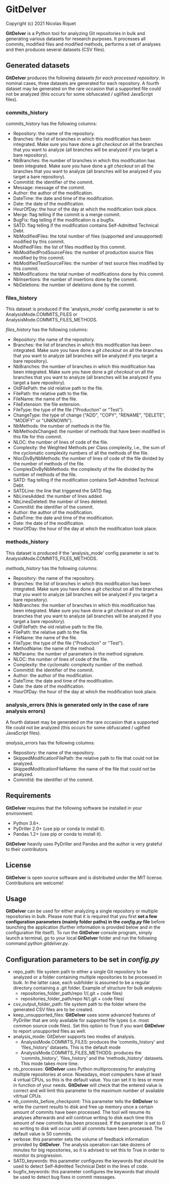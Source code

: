 # GitDelver

Copyright (c) 2021 Nicolas Riquet

**GitDelver** is a Python tool for analyzing Git repositories in bulk and generating various datasets for research purposes. It processes all commits, modified files and modified methods, performs a set of analyses and then produces several datasets (CSV files).

## Generated datasets

**GitDelver** produces the following datasets *for each processed repository*. In nominal cases, three datasets are generated for each repository. A fourth dataset may be generated on the rare occasion that a supported file could not be analyzed (this occurs for some obfuscated / uglified JavaScript files).

### commits_history

*commits_history* has the following columns:

* Repository: the name of the repository.
* Branches: the list of branches in which this modification has been integrated. Make sure you have done a *git checkout* on all the branches that you want to analyze (all branches will be analyzed if you target a bare repository).
* NbBranches: the number of branches in which this modification has been integrated. Make sure you have done a *git checkout* on all the branches that you want to analyze (all branches will be analyzed if you target a bare repository).
* CommitId: the identifier of the commit.
* Message: message of the commit.
* Author: the author of the modification.
* DateTime: the date and time of the modification.
* Date: the date of the modification.
* HourOfDay: the hour of the day at which the modification took place.
* Merge: flag telling if the commit is a merge commit.
* BugFix: flag telling if the modification is a bugfix.
* SATD: flag telling if the modification contains Self-Admitted Technical Debt.
* NbModifiedFiles: the total number of files (supported and unsupported) modified by this commit.
* ModifiedFiles: the list of files modified by this commit.
* NbModifiedProdSourceFiles: the number of production source files modified by this commit.
* NbModifiedTestSourceFiles: the number of test source files modified by this commit.
* NbModifications: the total number of modifications done by this commit.
* NbInsertions: the number of insertions done by the commit.
* NbDeletions: the number of deletions done by the commit.

### files_history

This dataset is produced if the 'analysis_mode' config parameter is set to AnalysisMode.COMMITS_FILES or AnalysisMode.COMMITS_FILES_METHODS.

*files_history* has the following columns:

* Repository: the name of the repository.
* Branches: the list of branches in which this modification has been integrated. Make sure you have done a *git checkout* on all the branches that you want to analyze (all branches will be analyzed if you target a bare repository).
* NbBranches: the number of branches in which this modification has been integrated. Make sure you have done a *git checkout* on all the branches that you want to analyze (all branches will be analyzed if you target a bare repository).
* OldFilePath: the old relative path to the file.
* FilePath: the relative path to the file.
* FileName: the name of the file.
* FileExtension: the file extension.
* FileType: the type of the file ("Production" or "Test").
* ChangeType: the type of change ("ADD", "COPY", "RENAME", "DELETE", "MODIFY" or "UNKNOWN").
* NbMethods: the number of methods in the file.
* NbMethodsChanged: the number of methods that have been modified in this file for this commit.
* NLOC: the number of lines of code of the file.
* Complexity: the Weighted Methods per Class complexity, i.e., the sum of the cyclomatic complexity numbers of all the methods of the file.
* NlocDivByNbMethods: the number of lines of code of the file divided by the number of methods of the file.
* ComplexDivByNbMethods: the complexity of the file divided by the number of methods of the file.
* SATD: flag telling if the modification contains Self-Admitted Technical Debt.
* SATDLine: the line that triggered the SATD flag.
* NbLinesAdded: the number of lines added.
* NbLinesDeleted: the number of lines deleted.
* CommitId: the identifier of the commit.
* Author: the author of the modification.
* DateTime: the date and time of the modification.
* Date: the date of the modification.
* HourOfDay: the hour of the day at which the modification took place.

### methods_history

This dataset is produced if the 'analysis_mode' config parameter is set to AnalysisMode.COMMITS_FILES_METHODS.

*methods_history* has the following columns:

* Repository: the name of the repository.
* Branches: the list of branches in which this modification has been integrated. Make sure you have done a *git checkout* on all the branches that you want to analyze (all branches will be analyzed if you target a bare repository).
* NbBranches: the number of branches in which this modification has been integrated. Make sure you have done a *git checkout* on all the branches that you want to analyze (all branches will be analyzed if you target a bare repository).
* OldFilePath: the old relative path to the file.
* FilePath: the relative path to the file.
* FileName: the name of the file.
* FileType: the type of the file ("Production" or "Test").
* MethodName: the name of the method.
* NbParams: the number of parameters in the method signature.
* NLOC: the number of lines of code of the file.
* Complexity: the cyclomatic complexity number of the method.
* CommitId: the identifier of the commit.
* Author: the author of the modification.
* DateTime: the date and time of the modification.
* Date: the date of the modification.
* HourOfDay: the hour of the day at which the modification took place.

### analysis_errors (this is generated only in the case of rare analysis errors)

A fourth dataset may be generated on the rare occasion that a supported file could not be analyzed (this occurs for some obfuscated / uglified JavaScript files).

*analysis_errors* has the following columns:

* Repository: the name of the repository.
* SkippedModificationFilePath: the relative path to file that could not be analyzed.
* SkippedModificationFileName: the name of the file that could not be analyzed.
* CommitId: the identifier of the commit.

## Requirements

**GitDelver** requires that the following software be installed in your environment:

* Python 3.6+.
* PyDriller 2.0+ (use pip or conda to install it).
* Pandas 1.2+ (use pip or conda to install it).

**GitDelver** heavily uses PyDriller and Pandas and the author is very grateful to their contributors.

## License

**GitDelver** is open source software and is distributed under the MIT license. Contributions are welcome!

## Usage

**GitDelver** can be used for either analyzing a single repository or multiple repositories in bulk. Please note that it is required that you first **set a few configuration parameters (mainly folder paths) in the *config.py* file** before launching the application (further information is provided below and in the configuration file itself). To run the **GitDelver** console program, simply launch a terminal, go to your local **GitDelver** folder and run the following command *python gitdelver.py*.

## Configuration parameters to be set in *config.py*

* repo_path: file system path to either a single Git repository to be analyzed or a folder containing multiple repositories to be processed in bulk. In the latter case, each subfolder is assumed to be a regular directory containing a .git folder. Example of structure for bulk analysis:
  * repositories_folder_path/repo 1/(.git + code files)
  * repositories_folder_path/repo N/(.git + code files)  
* csv_output_folder_path: file system path to the folder where the generated CSV files are to be created.
* keep_unsupported_files: **GitDelver** uses some advanced features of PyDriller that are only available for supported file types (i.e. most common source code files). Set this option to True if you want **GitDelver** to report unsupported files as well.
* analysis_mode: GitDelver supports two modes of analysis.
    * AnalysisMode.COMMITS_FILES: produces the 'commits_history' and 'files_history' datasets. This is the default mode
    * AnalysisMode.COMMITS_FILES_METHODS: produces the 'commits_history', 'files_history' and the 'methods_history' datasets. This mode takes more time.
* nb_processes: **GitDelver** uses Python multiprocessing for analyzing multiple repositories at once. Nowadays, most computers have at least 4 virtual CPUs, so this is the default value. You can set it to less or more in function of your needs. **GitDelver** will check that the entered value is correct and will limit this parameter to the maximum number of available vitrtual CPUs.
* nb_commits_before_checkpoint: This parameter tells the **GitDelver** to write the current results to disk and free up memory once a certain amount of commits have been processed. The tool will resume its analyses afterwards and will continue writing to disk each time this amount of new commits has been processed. If the parameter is set to 0 no writing to disk will occur until all commits have been processed. The default value is 50 commits.
* verbose: this parameter sets the volume of feedback information provided by **GitDelver**. The analysis operation can take dozens of minutes for big repositories, so it is advised to set this to True in order to monitor its progression.
* SATD_keywords: this parameter configures the keywords that should be used to detect Self-Admitted Technical Debt in the lines of code.
* bugfix_keywords: this parameter configures the keywords that should be used to detect bug fixes in commit messages.
